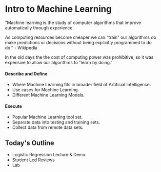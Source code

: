 # Intro to Machine Learning

"Machine learning is the study of computer algorithms that improve automatically through experience.

As computing resources become cheaper we can "train" our algorithms do make predictions or decisions without being explicitly  programmed to do do." - Wikipedia

In the old days the the cost of computing power was prohibitive, so it was expensive to allow our algorithms to "learn by doing."
#### Describe and Define

- Where Machine Learning fits in broader field of Artificial Intelligence.
- Use cases for Machine Learning.
- Different Machine Learning Models.

#### Execute

- Popular Machine Learning tool set.
- Separate data into testing and training sets.
- Collect data from remote data sets.

## Today's Outline

- Logistic Regression Lecture & Demo
- Student Led Reviews
- Lab
